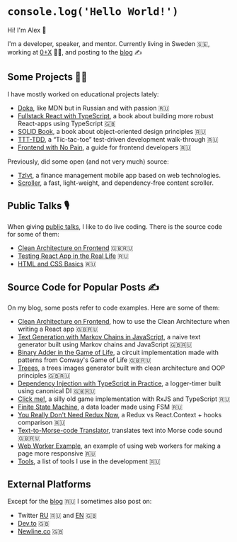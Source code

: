 # `console.log('Hello World!')`

Hi! I'm Alex 👋

I'm a developer, speaker, and mentor. Currently living in Sweden 🇸🇪, working at [0+X](https://0x.se) 👨‍💻, and posting to the [blog](https://github.com/bespoyasov/www) ✍️

## Some Projects 🧑‍💻

I have mostly worked on educational projects lately:

- [Doka](https://github.com/doka-guide/content), like MDN but in Russian and with passion 🇷🇺
- [Fullstack React with TypeScript](https://www.newline.co/fullstack-react-with-typescript), a book about building more robust React-apps using TypeScript 🇬🇧
- [SOLID Book](https://github.com/open-tech-authors/solid), a book about object-oriented design principles 🇷🇺
- [TTT-TDD](https://github.com/bespoyasov/ttt-tdd), a “Tic-tac-toe” test-driven development walk-through 🇷🇺
- [Frontend with No Pain](https://github.com/bespoyasov/front-not-pain), a guide for frontend developers 🇷🇺

Previously, did some open (and not very much) source:

- [Tzlvt](https://fuckgrechka.ru/tzlvt/), a finance management mobile app based on web technologies.
- [Scroller](https://github.com/bespoyasov/scroller), a fast, light-weight, and dependency-free content scroller.

## Public Talks 🎙

When giving [public talks](https://bespoyasov.ru/talks/), I like to do live coding. There is the source code for some of them:

- [Clean Architecture on Frontend](https://github.com/bespoyasov/frontend-clean-architecture) 🇬🇧🇷🇺
- [Testing React App in the Real Life](https://github.com/bespoyasov/testing-workshop) 🇷🇺
- [HTML and CSS Basics](https://github.com/bespoyasov/traktor-html-css-workshop) 🇷🇺

## Source Code for Popular Posts ✍️

On my blog, some posts refer to code examples. Here are some of them:

- [Clean Architecture on Frontend](https://github.com/bespoyasov/frontend-clean-architecture), how to use the Clean Architecture when writing a React app 🇬🇧🇷🇺
- [Text Generation with Markov Chains in JavaScript](https://github.com/bespoyasov/text-generator), a naive text generator built using Markov chains and JavaScript 🇬🇧🇷🇺
- [Binary Adder in the Game of Life](https://github.com/bespoyasov/binary-full-adder-in-the-game-of-life), a circuit implementation made with patterns from Conway's Game of Life 🇬🇧🇷🇺
- [Treees](https://github.com/bespoyasov/treees), a trees images generator built with clean architecture and OOP principles 🇬🇧🇷🇺
- [Dependency Injection with TypeScript in Practice](https://github.com/bespoyasov/di-ts-in-practice), a logger-timer built using canonical DI 🇬🇧🇷🇺
- [Click me!](https://github.com/bespoyasov/clickme), a silly old game implementation with RxJS and TypeScript 🇷🇺
- [Finite State Machine](https://github.com/bespoyasov/fsm-example), a data loader made using FSM 🇷🇺
- [You Really Don't Need Redux Now](https://github.com/bespoyasov/you-really-dont-need-redux-now), a Redux vs React.Context + hooks comparison 🇷🇺
- [Text-to-Morse-code Translator](https://github.com/bespoyasov/morse), translates text into Morse code sound 🇬🇧🇷🇺
- [Web Worker Example](https://github.com/bespoyasov/web-worker-example), an example of using web workers for making a page more responsive 🇷🇺
- [Tools](https://github.com/bespoyasov/tools), a list of tools I use in the development 🇷🇺

## External Platforms

Except for the [blog](https://github.com/bespoyasov/www) 🇷🇺 I sometimes also post on:

- Twitter [RU](http://twitter.com/bespoyasov) 🇷🇺 and [EN](http://twitter.com/bespoyasov_) 🇬🇧
- [Dev.to](https://dev.to/bespoyasov) 🇬🇧
- [Newline.co](https://www.newline.co/@bespoyasov) 🇬🇧
